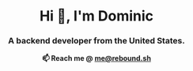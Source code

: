 <h1 align="center">Hi 👋, I'm Dominic</h1>
<h3 align="center">A backend developer from the United States.</h3>

**<p style="text-align: center;">📫 Reach me @ **me@rebound.sh**</p>**
